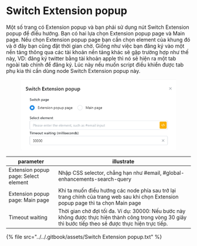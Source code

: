 # Switch Extension popup

Một số trang có Extension popup và bạn phải sử dụng nút Switch Extension popup để điều hướng. Bạn có hai lựa chọn Extension popup page và Main page. Nếu chọn Extension popup page bạn cần chọn element  của khung đó và ở đây bạn cũng đặt thời gian chờ. Giống như việc bạn đăng ký vào một nền tảng thông qua các tài khoản nền tảng khác sẽ gặp trường hợp như thế này, VD: đăng ký twitter bằng tài khoản apple thì nó sẽ hiện ra một tab ngoài tab chính để đăng ký. Lúc này nếu muốn script điều khiển được tab phụ kia thì cần dùng node Switch Extension popup này.

<figure><img src="../../.gitbook/assets/Switch Extension popup.png" alt=""><figcaption></figcaption></figure>

| parameter                            | illustrate                                                                                                                                              |
| ------------------------------------ | ------------------------------------------------------------------------------------------------------------------------------------------------------- |
| Extension popup page: Select element | Nhập CSS selector, chẳng hạn như #email, #global-enhancements-search-query                                                                              |
| Extension popup page: Main page      | Khi ta muốn điều hướng các node phía sau trở lại trang chính của trang web sau khi chọn Extension popup page thì ta chọn Main page                      |
| Timeout waiting                      | Thời gian chờ đợi tối đa. Ví dụ: 30000: Nếu bước này không được thực hiện thành công trong vòng 30 giây thì bước tiếp theo sẽ được thực hiện trực tiếp. |

{% file src="../../.gitbook/assets/Switch Extension popup.txt" %}
